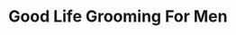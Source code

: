 ---
title: "Good Life Grooming For Men"
url: /plattsmouth/good-life-grooming-for-men/
shop: Friseur
---